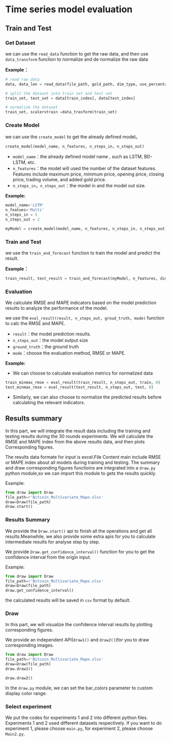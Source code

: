 # Time series model evaluation

## Train and Test

### Get Dataset

we can use the `read_data` function to get the raw data, and then use `data_transform` function to normalize and de normalize the raw data

**Example：**

```python
# read raw data
data, data_len = read_data(file_path, gold_path, dim_type, use_percentage)

# split the dataset into train set and test set
train_set, test_set = data[train_index], data[test_index]

# normalize the dataset
train_set, scalerstrain =data_trasform(train_set)
```





### Create Model

we can use the `create_model` to get the already defined model。

`create_model(model_name, n_features, n_steps_in, n_steps_out)`

* `model_name`：the already defined model name , such as LSTM, BD-LSTM, etc.
* `n_features`：the model will used the number of the dataset features. Features include maximum price, minimum price, opening price, closing price, trading volume, and added gold price.
* `n_steps_in`，`n_steps_out`：the model in and the model out size.

**Example:**

```python
model_name='LSTM'
n_featues='Multi'
n_steps_in = 5 
n_steps_out = 2 

myModel = create_model(model_name, n_features, n_steps_in, n_steps_out)
```



### Train and Test

we use the `train_and_forecast` function to train the model and predict the result.

**Example：**

```python
train_result, test_result = train_and_forecast(myModel, n_features, dim_type, train_set, test_set, n_steps_in,n_steps_out, epochs)
```





### Evaluation

We calculate RMSE and MAPE indicators based on the model prediction results to analyze the performance of the model.



we use the `eval_result(result, n_steps_out, groud_truth, mode)` function to calc the RMSE and MAPE.

* `result`：the model prediction results.
* `n_steps_out`：the model output size
* `ground_truth`：the ground truth
* `mode`：choose the evaluation method, RMSE or MAPE.



**Example:**

* We can choose to calculate evaluation metrics for normalized data

```python
train_minmax_rmse = eval_result(train_result, n_steps_out, train, 0)
test_minmax_rmse = eval_result(test_result, n_steps_out, test, 0)
```



* Similarly, we can also choose to normalize the predicted results before calculating the relevant indicators.

## Results summary
In this part, we will integrate the result data including the training and testing results during the 30 rounds experiments.
We will calculate the RMSE and MAPE index from the above results data, and then plots Corresponding figures.


The results data formate for input is excel.File Content main include RMSE or MAPE index about all models during training and testing.
The summary and draw corresponding figures functioins are integrated into a `draw.py` python module,so we can import this module to gets the results quickly.


Example:
```python
from draw import Draw
file_path=r'Bitcoin_Multivariate_Mape.xlsx'
draw=Draw(file_path)
draw.start()
```

### Results Summary
We provide the `Draw.start()` api to finish all the operations and get all results.Meanwhile, we also provide some 
extra apis for you to calculate intermediate results for analyse step by step.


We provide `Draw.get_confidence_interval()` function for you to get the confidence interval from the origin input.


Example:
```python
from draw import Draw
file_path=r'Bitcoin_Multivariate_Mape.xlsx'
draw=Draw(file_path)
draw.get_confidence_interval()
```

the calculated results will be saved in `csv` format by default.



### Draw
In this part, we will visualize the confidence interval results by plotting corresponding figures.


We provide an independent API(`draw1()` and `draw2()`)for you to draw corresponding images.

```python
from draw import Draw
file_path=r'Bitcoin_Multivariate_Mape.xlsx'
draw=Draw(file_path)
draw.draw1()

draw.draw2()

```
In the `draw.py` module, we can set the bar_colors parameter to custom display color range.

### Select experiment
We put the codes for experiments 1 and 2 into different python files. Experiments 1 and 2 used different datasets respectively. 
If you want to do experiment 1, please choose `main.py`, for experiment 2, please choose `Main2.py`.






